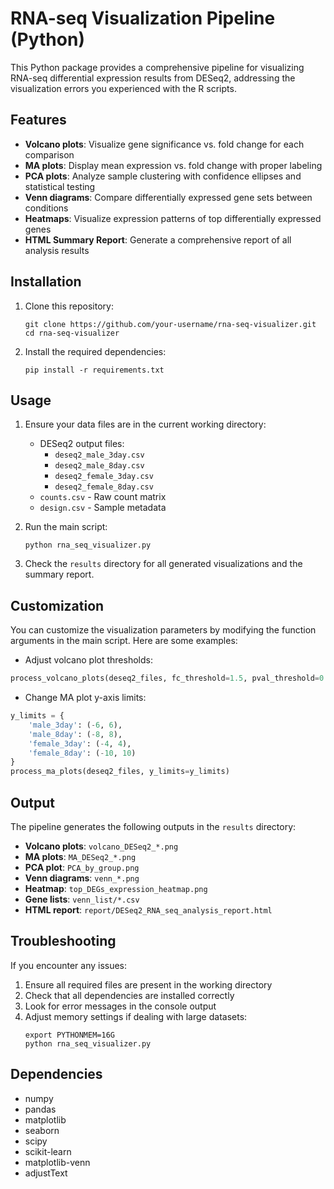 # RNA-seq Visualization Pipeline (Python)

This Python package provides a comprehensive pipeline for visualizing RNA-seq differential expression results from DESeq2, addressing the visualization errors you experienced with the R scripts.

## Features

- **Volcano plots**: Visualize gene significance vs. fold change for each comparison
- **MA plots**: Display mean expression vs. fold change with proper labeling
- **PCA plots**: Analyze sample clustering with confidence ellipses and statistical testing
- **Venn diagrams**: Compare differentially expressed gene sets between conditions
- **Heatmaps**: Visualize expression patterns of top differentially expressed genes
- **HTML Summary Report**: Generate a comprehensive report of all analysis results

## Installation

1. Clone this repository:
   ```
   git clone https://github.com/your-username/rna-seq-visualizer.git
   cd rna-seq-visualizer
   ```

2. Install the required dependencies:
   ```
   pip install -r requirements.txt
   ```

## Usage

1. Ensure your data files are in the current working directory:
   - DESeq2 output files:
     - `deseq2_male_3day.csv`
     - `deseq2_male_8day.csv`
     - `deseq2_female_3day.csv`
     - `deseq2_female_8day.csv`
   - `counts.csv` - Raw count matrix
   - `design.csv` - Sample metadata

2. Run the main script:
   ```
   python rna_seq_visualizer.py
   ```

3. Check the `results` directory for all generated visualizations and the summary report.

## Customization

You can customize the visualization parameters by modifying the function arguments in the main script. Here are some examples:

- Adjust volcano plot thresholds:
```python
process_volcano_plots(deseq2_files, fc_threshold=1.5, pval_threshold=0.01)
```

- Change MA plot y-axis limits:
```python
y_limits = {
    'male_3day': (-6, 6),
    'male_8day': (-8, 8),
    'female_3day': (-4, 4),
    'female_8day': (-10, 10)
}
process_ma_plots(deseq2_files, y_limits=y_limits)
```

## Output

The pipeline generates the following outputs in the `results` directory:

- **Volcano plots**: `volcano_DESeq2_*.png`
- **MA plots**: `MA_DESeq2_*.png`
- **PCA plot**: `PCA_by_group.png`
- **Venn diagrams**: `venn_*.png`
- **Heatmap**: `top_DEGs_expression_heatmap.png`
- **Gene lists**: `venn_list/*.csv`
- **HTML report**: `report/DESeq2_RNA_seq_analysis_report.html`

## Troubleshooting

If you encounter any issues:

1. Ensure all required files are present in the working directory
2. Check that all dependencies are installed correctly
3. Look for error messages in the console output
4. Adjust memory settings if dealing with large datasets:
   ```
   export PYTHONMEM=16G
   python rna_seq_visualizer.py
   ```

## Dependencies

- numpy
- pandas
- matplotlib
- seaborn
- scipy
- scikit-learn
- matplotlib-venn
- adjustText
